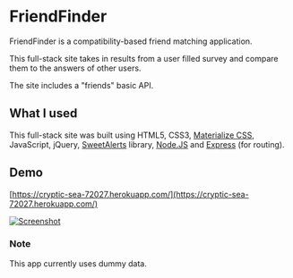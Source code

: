 # FriendFinder

FriendFinder is a compatibility-based friend matching application.

This full-stack site takes in results from a user filled survey and compare them to the answers of other users.

The site includes a "friends" basic API.

## What I used

This full-stack site was built using HTML5, CSS3, [Materialize CSS](https://materializecss.com/), JavaScript, jQuery, [SweetAlerts](https://sweetalert.js.org/) library, [Node.JS](https://nodejs.org/) and [Express](https://expressjs.com/) (for routing).

## Demo

[https://cryptic-sea-72027.herokuapp.com/](https://cryptic-sea-72027.herokuapp.com/)

[![Screenshot](https://s22.postimg.cc/runc4jhy9/Screenshot_2018-06-10_Friend_Finder_1.png)](https://cryptic-sea-72027.herokuapp.com/)

### Note

This app currently uses dummy data.